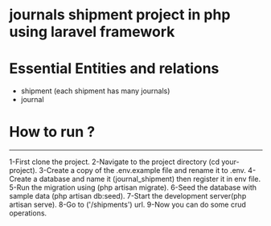 # journals shipment project in php using laravel framework

# Essential Entities and relations
- shipment (each shipment has many journals)
- journal

# How to run ?
-----------
1-First clone the project.
2-Navigate to the project directory (cd your-project).
3-Create a copy of the .env.example file and rename it to .env.
4-Create a database and name it (journal_shipment) then register it in env file.
5-Run the migration using (php artisan migrate).
6-Seed the database with sample data (php artisan db:seed).
7-Start the development server(php artisan serve).
8-Go to ('/shipments') url.
9-Now you can do some crud operations.
